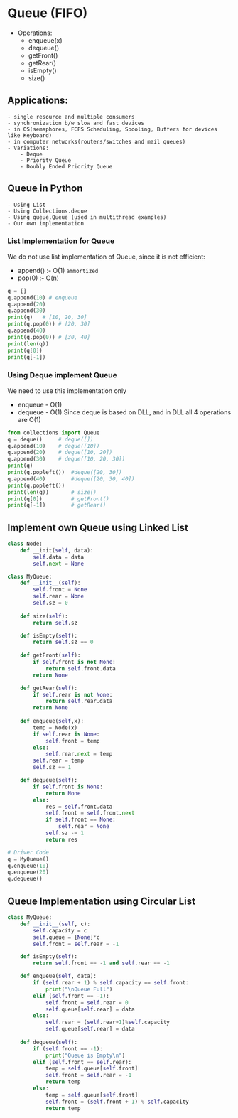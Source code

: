 # Queue (FIFO)
-   Operations:
    - enqueue(x)
    - dequeue()
    - getFront()
    - getRear()
    - isEmpty()
    - size()

## Applications:
    - single resource and multiple consumers
    - synchronization b/w slow and fast devices
    - in OS(semaphores, FCFS Scheduling, Spooling, Buffers for devices like Keyboard)
    - in computer networks(routers/switches and mail queues)
    - Variations:
        - Deque
        - Priority Queue
        - Doubly Ended Priority Queue

## Queue in Python
    - Using List
    - Using Collections.deque
    - Using queue.Queue (used in multithread examples)
    - Our own implementation

### List Implementation for Queue
We do not use list implementation of Queue, since it is not efficient:
- append() :- O(1) `ammortized`
- pop(0)   :- O(n)
```python
q = []
q.append(10) # enqueue
q.append(20)
q.append(30)
print(q)   # [10, 20, 30]
print(q.pop(0)) # [20, 30]
q.append(40)
print(q.pop(0)) # [30, 40]
print(len(q))
print(q[0])
print(q[-1])
```
### Using Deque implement Queue
We need to use this implementation only
- enqueue - O(1)
- dequeue - O(1)
Since deque is based on DLL, and in DLL all 4 operations are O(1)
```python
from collections import Queue
q = deque()     # deque([])
q.append(10)    # deque([10])
q.append(20)    # deque([10, 20])
q.append(30)    # deque([10, 20, 30])
print(q)
print(q.popleft())  #deque([20, 30])
q.append(40)        #deque([20, 30, 40])
print(q.popleft())
print(len(q))       # size()
print(q[0])         # getFront()
print(q[-1])        # getRear()
``` 

## Implement own Queue using Linked List
```python
class Node:
    def __init(self, data):
        self.data = data
        self.next = None

class MyQueue:
    def __init__(self):
        self.front = None
        self.rear = None
        self.sz = 0
    
    def size(self):
        return self.sz

    def isEmpty(self):
        return self.sz == 0
    
    def getFront(self):
        if self.front is not None:
            return self.front.data
        return None

    def getRear(self):
        if self.rear is not None:
            return self.rear.data
        return None 
    
    def enqueue(self,x):
        temp = Node(x)
        if self.rear is None:
            self.front = temp
        else:
            self.rear.next = temp
        self.rear = temp
        self.sz += 1

    def dequeue(self):
        if self.front is None:
            return None
        else:
            res = self.front.data
            self.front = self.front.next
            if self.front == None:
                self.rear = None
            self.sz -= 1
            return res

# Driver Code
q = MyQueue()
q.enqueue(10)
q.enqueue(20)
q.dequeue()
```

## Queue Implementation using Circular List
```python
class MyQueue:
    def __init__(self, c):
        self.capacity = c
        self.queue = [None]*c
        self.front = self.rear = -1

    def isEmpty(self):
        return self.front == -1 and self.rear == -1

    def enqueue(self, data):
        if (self.rear + 1) % self.capacity == self.front:
            print("\nQueue Full")
        elif (self.front == -1):
            self.front = self.rear = 0
            self.queue[self.rear] = data
        else:
            self.rear = (self.rear+1)%self.capacity
            self.queue[self.rear] = data
        
    def dequeue(self):
        if (self.front == -1):
            print("Queue is Empty\n")
        elif (self.front == self.rear):
            temp = self.queue[self.front]
            self.front = self.rear = -1
            return temp
        else:
            temp = self.queue[self.front]
            self.front = (self.front + 1) % self.capacity
            return temp
```
